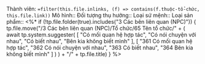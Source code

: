 Thành viên: `=filter(this.file.inlinks, (f) => contains(f.thuộc-tổ-chức, this.file.link))`
Mô hình::
Đối tượng thụ hưởng::
Loại sứ mệnh::
Loại sản phẩm::
<%* if (!tp.file.folder(true).includes("3 Các bên liên quan (NPC)")) {
	tp.file.move("/3 Các bên liên quan (NPC)/Tổ chức/65 Tên tổ chức/" + (
		await tp.system.suggester(
			[ "Có mối quan hệ hợp tác", "Có nói chuyện với nhau", "Có biết nhau", "Bên kia không biết mình" ], 
			[ "361 Có mối quan hệ hợp tác", "362 Có nói chuyện với nhau", "363 Có biết nhau", "364 Bên kia không biết mình" ]
		)
	)  + "/" + tp.file.title)
} %>
